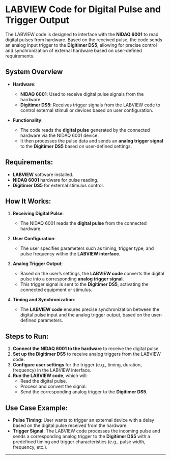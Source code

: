 # **LABVIEW Code for Digital Pulse and Trigger Output**

The LABVIEW code is designed to interface with the **NIDAQ 6001** to read digital pulses from hardware. Based on the received pulse, the code sends an analog input trigger to the **Digitimer DS5**, allowing for precise control and synchronization of external hardware based on user-defined requirements.

## **System Overview**
- **Hardware**:
  - **NIDAQ 6001**: Used to receive digital pulse signals from the hardware.
  - **Digitimer DS5**: Receives trigger signals from the LABVIEW code to control external stimuli or devices based on user configuration.

- **Functionality**:
  - The code reads the **digital pulse** generated by the connected hardware via the NIDAQ 6001 device.
  - It then processes the pulse data and sends an **analog trigger signal** to the **Digitimer DS5** based on user-defined settings.
  
## **Requirements:**
- **LABVIEW** software installed.
- **NIDAQ 6001** hardware for pulse reading.
- **Digitimer DS5** for external stimulus control.

## **How It Works:**
1. **Receiving Digital Pulse**:
    - The NIDAQ 6001 reads the **digital pulse** from the connected hardware.
    
2. **User Configuration**:
    - The user specifies parameters such as timing, trigger type, and pulse frequency within the **LABVIEW interface**.
    
3. **Analog Trigger Output**:
    - Based on the user’s settings, the **LABVIEW code** converts the digital pulse into a corresponding **analog trigger signal**.
    - This trigger signal is sent to the **Digitimer DS5**, activating the connected equipment or stimulus.

4. **Timing and Synchronization**:
    - The **LABVIEW code** ensures precise synchronization between the digital pulse input and the analog trigger output, based on the user-defined parameters.

## **Steps to Run:**
1. **Connect the NIDAQ 6001 to the hardware** to receive the digital pulse.
2. **Set up the Digitimer DS5** to receive analog triggers from the LABVIEW code.
3. **Configure user settings** for the trigger (e.g., timing, duration, frequency) in the LABVIEW interface.
4. **Run the LABVIEW code**, which will:
   - Read the digital pulse.
   - Process and convert the signal.
   - Send the corresponding analog trigger to the **Digitimer DS5**.

## **Use Case Example:**
- **Pulse Timing**: User wants to trigger an external device with a delay based on the digital pulse received from the hardware.
- **Trigger Signal**: The LABVIEW code processes the incoming pulse and sends a corresponding analog trigger to the **Digitimer DS5** with a predefined timing and trigger characteristics (e.g., pulse width, frequency, etc.).

---


